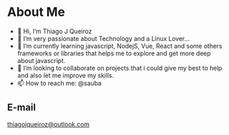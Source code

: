 # About Me

- 👋 Hi, I’m Thiago J Queiroz
- 👀 I’m very passionate about Technology and a Linux Lover...
- 🌱 I’m currently learning javascript, NodejS, Vue, React and some others frameworks or libraries that helps me to explore and get more deep about javascript.
- 💞️ I’m looking to collaborate on projects that i could give my best to help and also let me improve my skills.
- 📫 How to reach me: @sauba
## E-mail
thiagojqueiroz@outlook.com
